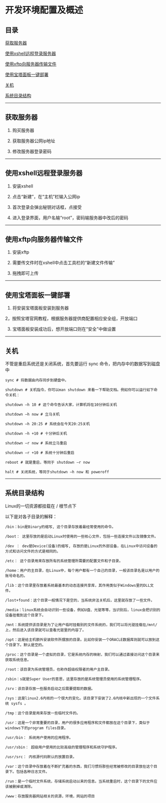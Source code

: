 # 开发环境配置及概述

## 目录

[获取服务器](#jump1)

[使用xshell远程登录服务器](#jump2)

[使用xftp向服务器传输文件](#jump3)

[使用宝塔面板一键部署](#jump4)

[关机](#jump5)

[系统目录结构](#jump6)

---	

<span id="jump1"></span>

## 获取服务器

1. 购买服务器

2. 获取服务器公网ip地址

3. 修改服务器登录密码

---

<span id="jump2"></span>

## 使用xshell远程登录服务器

1. 安装xshell

2. 点击“新建”，在“主机”栏输入公网ip

3. 首次登录会弹出秘钥对话框，点接受

4. 进入登录界面，用户名输“root”，密码输服务器中改后的密码

---

<span id="jump3"></span>

## 使用xftp向服务器传输文件

1. 安装xftp

2. 需要传文件时在xshell中点击工具栏的“新建文件传输”

3. 拖拽即可上传

---

<span id="jump4"></span>

## 使用宝塔面板一键部署

1. 将安装宝塔面板安装到服务器

2，按照宝塔官网教程，根据服务器提供商配置相应安全组，开放端口

3. 宝塔面板安装成功后，想开放端口则在“安全”中做设置

---	

<span id="jump5"></span>

## 关机

不管是重启系统还是关闭系统，首先要运行 sync 命令，把内存中的数据写到磁盘中

```
sync # 将数据由内存同步到硬盘中。

shutdown # 关机指令，你可以man shutdown 来看一下帮助文档。例如你可以运行如下命令关机：

shutdown –h 10 # 这个命令告诉大家，计算机将在10分钟后关机

shutdown –h now # 立马关机

shutdown –h 20:25 # 系统会在今天20:25关机

shutdown –h +10 # 十分钟后关机

shutdown –r now # 系统立马重启

shutdown –r +10 # 系统十分钟后重启

reboot # 就是重启，等同于 shutdown –r now

halt # 关闭系统，等同于shutdown –h now 和 poweroff
```

---

<span id="jump6"></span>

## 系统目录结构

Linux的一切资源都挂载在 / 根节点下

以下是对各子目录的解释：

```
/bin：bin是Binary的缩写, 这个目录存放着最经常使用的命令。

/boot： 这里存放的是启动Linux时使用的一些核心文件，包括一些连接文件以及镜像文件。

/dev ： dev是Device(设备)的缩写, 存放的是Linux的外部设备，在Linux中访问设备的方式和访问文件的方式是相同的。

/etc： 这个目录用来存放所有的系统管理所需要的配置文件和子目录。

/home：用户的主目录，在Linux中，每个用户都有一个自己的目录，一般该目录名是以用户的账号命名的。

/lib：这个目录里存放着系统最基本的动态连接共享库，其作用类似于Windows里的DLL文件。

/lost+found：这个目录一般情况下是空的，当系统非法关机后，这里就存放了一些文件。

/media：linux系统会自动识别一些设备，例如U盘、光驱等等，当识别后，linux会把识别的设备挂载到这个目录下。

/mnt：系统提供该目录是为了让用户临时挂载别的文件系统的，我们可以将光驱挂载在/mnt/上，然后进入该目录就可以查看光驱里的内容了。

/opt：这是给主机额外安装软件所摆放的目录。比如你安装一个ORACLE数据库则就可以放到这个目录下。默认是空的。

/proc：这个目录是一个虚拟的目录，它是系统内存的映射，我们可以通过直接访问这个目录来获取系统信息。

/root：该目录为系统管理员，也称作超级权限者的用户主目录。

/sbin：s就是Super User的意思，这里存放的是系统管理员使用的系统管理程序。

/srv：该目录存放一些服务启动之后需要提取的数据。

/sys：这是linux2.6内核的一个很大的变化。该目录下安装了2.6内核中新出现的一个文件系统 sysfs 。

/tmp：这个目录是用来存放一些临时文件的。

/usr：这是一个非常重要的目录，用户的很多应用程序和文件都放在这个目录下，类似于windows下的program files目录。

/usr/bin： 系统用户使用的应用程序。

/usr/sbin： 超级用户使用的比较高级的管理程序和系统守护程序。

/usr/src： 内核源代码默认的放置目录。

/var：这个目录中存放着在不断扩充着的东西，我们习惯将那些经常被修改的目录放在这个目录下。包括各种日志文件。

/run：是一个临时文件系统，存储系统启动以来的信息。当系统重启时，这个目录下的文件应该被删掉或清除。

/www：存放服务器网站相关的资源，环境，网站的项目

```
